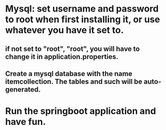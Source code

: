 # Mysql: set username and password to root when first installing it, or use whatever you have it set to.
## if not set to "root", "root", you will have to change it in application.properties.
## Create a mysql database with the name itemcollection. The tables and such will be auto-generated.
#
# Run the springboot application and have fun.